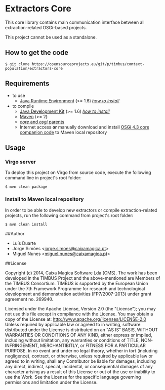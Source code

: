 # Extractors Core

This core library contains main communication interface between all extraction-related OSGi-based projects.

This project cannot be used as a standalone.


## How to get the code

	$ git clone https://opensourceprojects.eu/git/p/timbus/context-population/extractors-core


## Requirements

- to use
	- [Java Runtime Environment][req-java] (>= 1.6) _[how to install][osp-install-java]_
- to compile
	- [Java Development Kit][req-java] (>= 1.6) _[how to install][osp-install-java]_
	- [Maven][req-maven] (>= 2)
	- [_core_ and _osgi_ parents][req-parents]
	- Internet access **or** manually download and install [OSGi 4.3 core companion code](http://www.osgi.org/Download) to Maven local repository


## Usage

### Virgo server

To deploy this project on Virgo from source code, execute the following command line in project's root folder:

	$ mvn clean package

### Install to Maven local repository

In order to be able to develop new extractors or compile extraction-related projects, run the following command from project's root folder:

	$ mvn clean install


##Author

- Luís Duarte
- Jorge Simões <<jorge.simoes@caixamagica.pt>>
- Miguel Nunes <<miguel.nunes@caixamagica.pt>>


##License

Copyright (c) 2014, Caixa Magica Software Lda (CMS).
The work has been developed in the TIMBUS Project and the above-mentioned are Members of the TIMBUS Consortium.
TIMBUS is supported by the European Union under the 7th Framework Programme for research and technological development and demonstration activities (FP7/2007-2013) under grant agreement no. 269940.

Licensed under the Apache License, Version 2.0 (the "License"); you may not use this file except in compliance with the License. You may obtain a copy of the License at:   http://www.apache.org/licenses/LICENSE-2.0 Unless required by applicable law or agreed to in writing, software distributed under the License is distributed on an "AS IS" BASIS, WITHOUT WARRANTIES OR CONDITIONS OF ANY KIND, either express or implied, including without limitation, any warranties or conditions of TITLE, NON-INFRINGEMENT, MERCHANTIBITLY, or FITNESS FOR A PARTICULAR PURPOSE. In no event and under no legal theory, whether in tort (including negligence), contract, or otherwise, unless required by applicable law or agreed to in writing, shall any Contributor be liable for damages, including any direct, indirect, special, incidental, or consequential damages of any character arising as a result of this License or out of the use or inability to use the Work.
See the License for the specific language governing permissions and limitation under the License.

[req-java]: http://www.oracle.com/technetwork/java/javase/downloads
[req-maven]: http://maven.apache.org/download.cgi
[req-parents]: /p/timbus/support/maven-parents/
[osp-install-java]: /p/timbus/wiki/How%20to%20install:%20Java/

